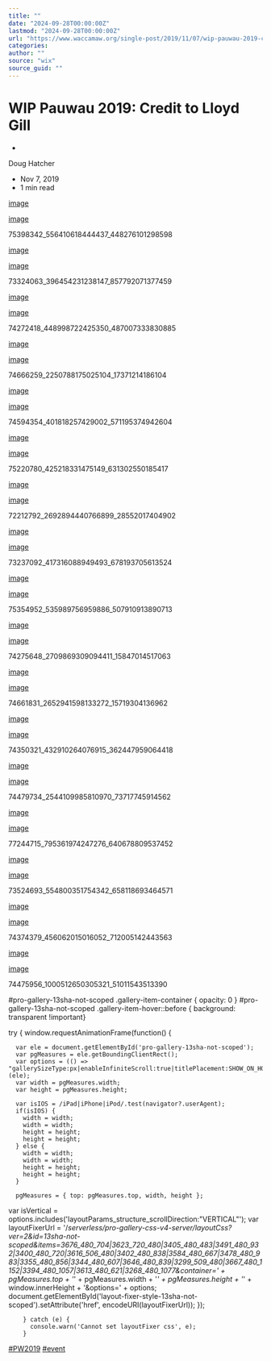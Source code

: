 ```yaml
---
title: ""
date: "2024-09-28T00:00:00Z"
lastmod: "2024-09-28T00:00:00Z"
url: "https://www.waccamaw.org/single-post/2019/11/07/wip-pauwau-2019-credit-to-lloyd-gill"
categories:
author: ""
source: "wix"
source_guid: ""
---
```


# WIP Pauwau 2019: Credit to Lloyd Gill

-

Doug Hatcher
- Nov 7, 2019
- 1 min read

[image](https://static.wixstatic.com/media/98a108_f5ebd5b386d5461e8db05eda7c5ee6f7~mv2.jpg/v1/fill/w_240,h_250,fp_0.50_0.50,q_30,blur_30/98a108_f5ebd5b386d5461e8db05eda7c5ee6f7~mv2.jpg)

[image](https://static.wixstatic.com/media/98a108_f5ebd5b386d5461e8db05eda7c5ee6f7~mv2.jpg/v1/fill/w_480,h_500,fp_0.50_0.50,q_90/98a108_f5ebd5b386d5461e8db05eda7c5ee6f7~mv2.jpg)

75398342_556410618444437_448276101298598

[image](https://static.wixstatic.com/media/98a108_d5d6366f67c544d3a3c3d62bc9ffa8ae~mv2.jpg/v1/fill/w_375,h_250,fp_0.50_0.50,q_30,blur_30/98a108_d5d6366f67c544d3a3c3d62bc9ffa8ae~mv2.jpg)

[image](https://static.wixstatic.com/media/98a108_d5d6366f67c544d3a3c3d62bc9ffa8ae~mv2.jpg)

73324063_396454231238147_857792071377459

[image](https://static.wixstatic.com/media/98a108_3f8cd8be3ed643109466898a88e1882e~mv2.jpg/v1/fill/w_249,h_250,fp_0.50_0.50,q_30,blur_30/98a108_3f8cd8be3ed643109466898a88e1882e~mv2.jpg)

[image](https://static.wixstatic.com/media/98a108_3f8cd8be3ed643109466898a88e1882e~mv2.jpg)

74272418_448998722425350_487007333830885

[image](https://static.wixstatic.com/media/98a108_a8595a5e08884d4cb9811d2c6d9e9d5a~mv2.jpg/v1/fill/w_240,h_250,fp_0.50_0.50,q_30,blur_30/98a108_a8595a5e08884d4cb9811d2c6d9e9d5a~mv2.jpg)

[image](https://static.wixstatic.com/media/98a108_a8595a5e08884d4cb9811d2c6d9e9d5a~mv2.jpg/v1/fill/w_480,h_500,fp_0.50_0.50,q_90/98a108_a8595a5e08884d4cb9811d2c6d9e9d5a~mv2.jpg)

74666259_2250788175025104_17371214186104

[image](https://static.wixstatic.com/media/98a108_b6aad559751445558a87c9e469d3c4e8~mv2.jpg/v1/fill/w_240,h_250,fp_0.50_0.50,q_30,blur_30/98a108_b6aad559751445558a87c9e469d3c4e8~mv2.jpg)

[image](https://static.wixstatic.com/media/98a108_b6aad559751445558a87c9e469d3c4e8~mv2.jpg/v1/fill/w_480,h_500,fp_0.50_0.50,q_90/98a108_b6aad559751445558a87c9e469d3c4e8~mv2.jpg)

74594354_401818257429002_571195374942604

[image](https://static.wixstatic.com/media/98a108_3c397aad50574fc7a9dbcb3e62cd48a7~mv2.jpg/v1/fill/w_264,h_250,fp_0.50_0.50,q_30,blur_30/98a108_3c397aad50574fc7a9dbcb3e62cd48a7~mv2.jpg)

[image](https://static.wixstatic.com/media/98a108_3c397aad50574fc7a9dbcb3e62cd48a7~mv2.jpg)

75220780_425218331475149_631302550185417

[image](https://static.wixstatic.com/media/98a108_e35d6e67cc6541198fcd59ff97069502~mv2.jpg/v1/fill/w_240,h_250,fp_0.50_0.50,q_30,blur_30/98a108_e35d6e67cc6541198fcd59ff97069502~mv2.jpg)

[image](https://static.wixstatic.com/media/98a108_e35d6e67cc6541198fcd59ff97069502~mv2.jpg/v1/fill/w_480,h_500,fp_0.50_0.50,q_90/98a108_e35d6e67cc6541198fcd59ff97069502~mv2.jpg)

72212792_2692894440766899_28552017404902

[image](https://static.wixstatic.com/media/98a108_ec8ef6ed891e4bc8a31c90d4b9689e11~mv2.jpg/v1/fill/w_240,h_250,fp_0.50_0.50,q_30,blur_30/98a108_ec8ef6ed891e4bc8a31c90d4b9689e11~mv2.jpg)

[image](https://static.wixstatic.com/media/98a108_ec8ef6ed891e4bc8a31c90d4b9689e11~mv2.jpg/v1/fill/w_480,h_500,fp_0.50_0.50,q_90/98a108_ec8ef6ed891e4bc8a31c90d4b9689e11~mv2.jpg)

73237092_417316088949493_678193705613524

[image](https://static.wixstatic.com/media/98a108_1fd9faa38440410e86585e2db870ff4e~mv2.jpg/v1/fill/w_240,h_250,fp_0.50_0.50,q_30,blur_30/98a108_1fd9faa38440410e86585e2db870ff4e~mv2.jpg)

[image](https://static.wixstatic.com/media/98a108_1fd9faa38440410e86585e2db870ff4e~mv2.jpg/v1/fill/w_480,h_500,fp_0.50_0.50,q_90/98a108_1fd9faa38440410e86585e2db870ff4e~mv2.jpg)

75354952_535989756959886_507910913890713

[image](https://static.wixstatic.com/media/98a108_58ab8996f9f146b89834954e180be30c~mv2.jpg/v1/fill/w_240,h_250,fp_0.50_0.50,q_30,blur_30/98a108_58ab8996f9f146b89834954e180be30c~mv2.jpg)

[image](https://static.wixstatic.com/media/98a108_58ab8996f9f146b89834954e180be30c~mv2.jpg/v1/fill/w_480,h_500,fp_0.50_0.50,q_90/98a108_58ab8996f9f146b89834954e180be30c~mv2.jpg)

74275648_2709869309094411_15847014517063

[image](https://static.wixstatic.com/media/98a108_38688035459b4c41aa99e9e53f0cc871~mv2.jpg/v1/fill/w_240,h_250,fp_0.50_0.50,q_30,blur_30/98a108_38688035459b4c41aa99e9e53f0cc871~mv2.jpg)

[image](https://static.wixstatic.com/media/98a108_38688035459b4c41aa99e9e53f0cc871~mv2.jpg/v1/fill/w_480,h_500,fp_0.50_0.50,q_90/98a108_38688035459b4c41aa99e9e53f0cc871~mv2.jpg)

74661831_2652941598133272_15719304136962

[image](https://static.wixstatic.com/media/98a108_cdbc16cbf3334b68b339a1ea134ecd5e~mv2.jpg/v1/fill/w_240,h_250,fp_0.50_0.50,q_30,blur_30/98a108_cdbc16cbf3334b68b339a1ea134ecd5e~mv2.jpg)

[image](https://static.wixstatic.com/media/98a108_cdbc16cbf3334b68b339a1ea134ecd5e~mv2.jpg/v1/fill/w_480,h_500,fp_0.50_0.50,q_90/98a108_cdbc16cbf3334b68b339a1ea134ecd5e~mv2.jpg)

74350321_432910264076915_362447959064418

[image](https://static.wixstatic.com/media/98a108_fd82834b56f6449a975242fa69b20576~mv2.jpg/v1/fill/w_266,h_250,fp_0.50_0.50,q_30,blur_30/98a108_fd82834b56f6449a975242fa69b20576~mv2.jpg)

[image](https://static.wixstatic.com/media/98a108_fd82834b56f6449a975242fa69b20576~mv2.jpg)

74479734_2544109985810970_73717745914562

[image](https://static.wixstatic.com/media/98a108_fe821b9eadbe418fb92f09e442cfc62c~mv2.jpg/v1/fill/w_240,h_250,fp_0.50_0.50,q_30,blur_30/98a108_fe821b9eadbe418fb92f09e442cfc62c~mv2.jpg)

[image](https://static.wixstatic.com/media/98a108_fe821b9eadbe418fb92f09e442cfc62c~mv2.jpg/v1/fill/w_480,h_500,fp_0.50_0.50,q_90/98a108_fe821b9eadbe418fb92f09e442cfc62c~mv2.jpg)

77244715_795361974247276_640678809537452

[image](https://static.wixstatic.com/media/98a108_7057c289b53948a1a596fddb905ce692~mv2.jpg/v1/fill/w_240,h_250,fp_0.50_0.50,q_30,blur_30/98a108_7057c289b53948a1a596fddb905ce692~mv2.jpg)

[image](https://static.wixstatic.com/media/98a108_7057c289b53948a1a596fddb905ce692~mv2.jpg/v1/fill/w_480,h_500,fp_0.50_0.50,q_90/98a108_7057c289b53948a1a596fddb905ce692~mv2.jpg)

73524693_554800351754342_658118693464571

[image](https://static.wixstatic.com/media/98a108_c731feec38234ffea5f8c50136dfad42~mv2.jpg/v1/fill/w_240,h_250,fp_0.50_0.50,q_30,blur_30/98a108_c731feec38234ffea5f8c50136dfad42~mv2.jpg)

[image](https://static.wixstatic.com/media/98a108_c731feec38234ffea5f8c50136dfad42~mv2.jpg/v1/fill/w_480,h_500,fp_0.50_0.50,q_90/98a108_c731feec38234ffea5f8c50136dfad42~mv2.jpg)

74374379_456062015016052_712005142443563

[image](https://static.wixstatic.com/media/98a108_b15a9f95352347a68bc325610502f4a3~mv2.jpg/v1/fill/w_240,h_250,fp_0.50_0.50,q_30,blur_30/98a108_b15a9f95352347a68bc325610502f4a3~mv2.jpg)

[image](https://static.wixstatic.com/media/98a108_b15a9f95352347a68bc325610502f4a3~mv2.jpg/v1/fill/w_480,h_500,fp_0.50_0.50,q_90/98a108_b15a9f95352347a68bc325610502f4a3~mv2.jpg)

74475956_1000512650305321_51011543513390

#pro-gallery-13sha-not-scoped .gallery-item-container { opacity: 0 }
      #pro-gallery-13sha-not-scoped .gallery-item-hover::before { background: transparent !important}

try {
            window.requestAnimationFrame(function() {


      var ele = document.getElementById('pro-gallery-13sha-not-scoped');
      var pgMeasures = ele.getBoundingClientRect();
      var options = (() => "gallerySizeType:px|enableInfiniteScroll:true|titlePlacement:SHOW_ON_HOVER|arrowsSize:23|slideshowInfoSize:0|galleryLayout:9|isVertical:false|numberOfImagesPerRow:3|gallerySizePx:300|cubeRatio:1|cubeType:fill|imageMargin:10|galleryThumbnailsAlignment:bottom|thumbnailSpacings:0")(ele);
      var width = pgMeasures.width;
      var height = pgMeasures.height;

      var isIOS = /iPad|iPhone|iPod/.test(navigator?.userAgent);
      if(isIOS) {
        width = width;
        width = width;
        height = height;
        height = height;
      } else {
        width = width;
        width = width;
        height = height;
        height = height;
      }

      pgMeasures = { top: pgMeasures.top, width, height };

  var isVertical = options.includes('layoutParams_structure_scrollDirection:"VERTICAL"');
  var layoutFixerUrl =  '/_serverless/pro-gallery-css-v4-server/layoutCss?ver=2&id=13sha-not-scoped&items=3676_480_704|3623_720_480|3405_480_483|3491_480_932|3400_480_720|3616_506_480|3402_480_838|3584_480_667|3478_480_983|3355_480_856|3344_480_607|3646_480_839|3299_509_480|3667_480_1152|3394_480_1057|3613_480_621|3268_480_1077&container=' + pgMeasures.top + '_' + pgMeasures.width + '_' + pgMeasures.height + '_' + window.innerHeight + '&options=' + options;
  document.getElementById('layout-fixer-style-13sha-not-scoped').setAttribute('href', encodeURI(layoutFixerUrl));
});


        } catch (e) {
          console.warn('Cannot set layoutFixer css', e);
        }





[#PW2019](https://www.waccamaw.org/updates/hashtags/PW2019) [#event](https://www.waccamaw.org/updates/hashtags/event)

